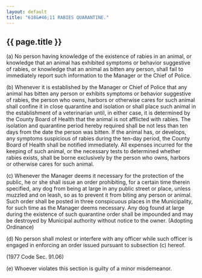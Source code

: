 ```yaml
---
layout: default 
title: "618&#46;11 RABIES QUARANTINE."
---
```


{{ page.title }}
----------------

​(a) No person having knowledge of the existence of rabies in an animal,
or knowledge that an animal has exhibited symptoms or behavior
suggestive of rabies, or knowledge that an animal as bitten any person,
shall fail to immediately report such information to the Manager or the
Chief of Police.

​(b) Whenever it is established by the Manager or Chief of Police that
any animal has bitten any person or exhibits symptoms or behavior
suggestive of rabies, the person who owns, harbors or otherwise cares
for such animal shall confine it in close quarantine and isolation or
shall place such animal in the establishment of a veterinarian until, in
either case, it is determined by the County Board of Health that the
animal is not afflicted with rabies. The isolation and quarantine period
hereby required shall be not less than ten days from the date the person
was bitten. If the animal has, or develops, any symptoms suspicious of
rabies during the ten-day period, the County Board of Health shall be
notified immediately. All expenses incurred for the keeping of such
animal, or the necessary tests to determined whether rabies exists,
shall be borne exclusively by the person who owns, harbors or otherwise
cares for such animal.

​(c) Whenever the Manager deems it necessary for the protection of the
public, he or she shall issue an order prohibiting, for a certain time
therein specified, any dog from being at large in any public street or
place, unless muzzled and on leash, so as to prevent it from biting any
person or animal. Such order shall be posted in three conspicuous places
in the Municipality, for such time as the Manager deems necessary. Any
dog found at large during the existence of such quarantine order shall
be impounded and may be destroyed by Municipal authority without notice
to the owner. (Adopting Ordinance)

​(d) No person shall molest or interfere with any officer while such
officer is engaged in enforcing an order issued pursuant to subsection
(c) hereof.

(1977 Code Sec. 91.06)

​(e) Whoever violates this section is guilty of a minor misdemeanor.
